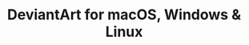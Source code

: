 ---
name: DeviantArt
url: 'https://www.deviantart.com'
category: Social Networking
title: 'DeviantArt for macOS, Windows & Linux'
key: deviantart

---